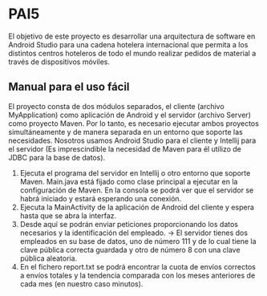 # PAI5
El objetivo de este proyecto es desarrollar una arquitectura de software en Android Studio para una cadena hotelera internacional que permita a los distintos centros hoteleros de todo el mundo realizar pedidos de material a través de dispositivos móviles.

## Manual para el uso fácil
El proyecto consta de dos módulos separados, el cliente (archivo MyApplication) como aplicación de Android y el servidor (archivo Server) como proyecto Maven. 
Por lo tanto, es necesario ejecutar ambos proyectos simultáneamente y de manera separada en un entorno que soporte las necesidades. Nosotros usamos 
Android Studio para el cliente y Intellij para el servidor (Es imprescindible la necesidad de Maven para él utilizo de JDBC para la base de datos). 

1. Ejecuta el programa del servidor en Intellij o otro entorno que soporte Maven. Main.java está fijado como clase principal a ejecutar en la configuración de Maven. En la consola se podrá ver que el servidor se habrá iniciado y estará esperando una conexión.
2. Ejecuta la MainActivity de la aplicación de Android del cliente y espera hasta que se abra la interfaz.
3. Desde aquí se podrán enviar peticiones proporcionando los datos necesarios y la identificación del empleado.
   -> El servidor tienes dos empleados en su base de datos, uno de número 111 y de lo cual tiene la clave pública correcta guardada y otro de número 8 con una clave pública aleatoria.
4. En el fichero report.txt se podrá encontrar la cuota de envíos correctos a envíos totales y la tendencia comparada con los meses anteriores de cada mes (en nuestro caso minutos).
